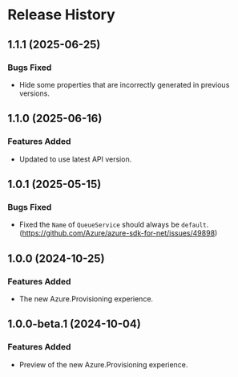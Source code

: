 # Release History

## 1.1.1 (2025-06-25)

### Bugs Fixed

- Hide some properties that are incorrectly generated in previous versions.

## 1.1.0 (2025-06-16)

### Features Added

- Updated to use latest API version.

## 1.0.1 (2025-05-15)

### Bugs Fixed

- Fixed the `Name` of `QueueService` should always be `default`. (https://github.com/Azure/azure-sdk-for-net/issues/49898)

## 1.0.0 (2024-10-25)

### Features Added

- The new Azure.Provisioning experience.

## 1.0.0-beta.1 (2024-10-04)

### Features Added

- Preview of the new Azure.Provisioning experience.

